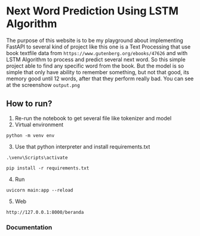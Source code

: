 # Next Word Prediction Using LSTM Algorithm

The purpose of this website is to be my playground about implementing FastAPI to several kind of project like this one is a Text Processing that use book textfile data from `https://www.gutenberg.org/ebooks/47626` and with LSTM Algorithm to process and predict several next word. So this simple project able to find any specific word from the book. But the model is so simple that only have ability to remember something, but not that good, its memory good until 12 words, after that they perform really bad. You can see at the screenshow `output.png`

## How to run?

1. Re-run the notebook to get several file like tokenizer and model
2. Virtual environment
```
python -m venv env
```
3. Use that python interpreter and install requirements.txt
```
.\venv\Scripts\activate

pip install -r requirements.txt
```
4. Run
```
uvicorn main:app --reload
```
5. Web
```
http://127.0.0.1:8000/beranda
```

### Documentation
